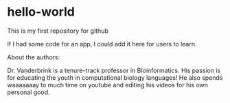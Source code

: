 # hello-world
This is my first repository for github

If I had some code for an app, I could add it here for users to learn. 

About the authors: 

Dr. Vanderbrink is a tenure-track professor in BIoinformatics. His passion is for educating the youth in computational biology languages! He also spends waaaaaaay to much time on youtube and editing his videos for his own personal good. 
